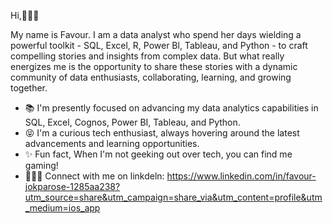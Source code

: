Hi,👋🏻✨

My name is Favour. I am a data analyst who spend her days wielding a powerful toolkit - SQL, Excel, R, Power Bl, Tableau, and Python - to craft compelling stories and insights from complex data. But what really energizes me is the opportunity to share these stories with a dynamic community of data enthusiasts, collaborating, learning, and growing together.
- 📚 I'm presently focused on advancing my data analytics capabilities in SQL, Excel, Cognos, Power BI, Tableau, and Python.
- 😝 I'm a curious tech enthusiast, always hovering around the latest advancements and learning opportunities.
- ✨ Fun fact, When I'm not geeking out over tech, you can find me gaming!
- 👩🏻‍💻 Connect with me on linkdeln:  https://www.linkedin.com/in/favour-jokparose-1285aa238?utm_source=share&utm_campaign=share_via&utm_content=profile&utm_medium=ios_app

<!---
Favour-j/Favour-j is a ✨ special ✨ repository because its `README.md` (this file) appears on your GitHub profile.
You can click the Preview link to take a look at your changes.
--->
